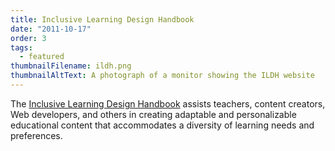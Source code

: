 ```yaml
---
title: Inclusive Learning Design Handbook
date: "2011-10-17"
order: 3
tags:
  - featured
thumbnailFilename: ildh.png
thumbnailAltText: A photograph of a monitor showing the ILDH website
---
```

The [Inclusive Learning Design Handbook](https://handbook.floeproject.org/) assists teachers, content creators, Web
developers, and others in creating adaptable and personalizable educational content that accommodates a diversity of
learning needs and preferences.

